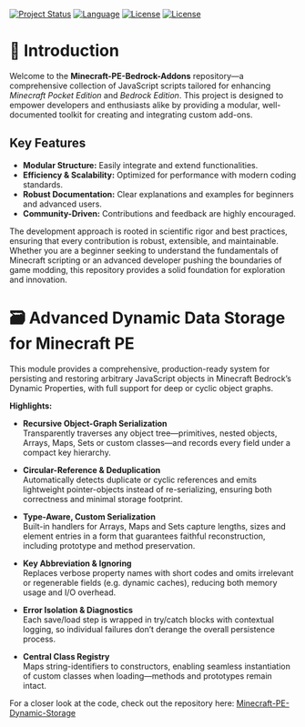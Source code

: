 [![Project Status](https://img.shields.io/badge/Status-Active-brightgreen)](https://github.com/Arius539/Minecraft-PE-Bedrock-Addons)
[![Language](https://img.shields.io/badge/Language-JavaScript-yellow)](https://www.javascript.com/)
[![License](https://img.shields.io/badge/License-Private_Use-red)](#private-license)
[![License](https://img.shields.io/badge/License-No_Commercial_Use-red)](#no-commercial-license)



# 🚀 Introduction

Welcome to the **Minecraft-PE-Bedrock-Addons** repository—a comprehensive collection of JavaScript scripts tailored for enhancing *Minecraft Pocket Edition* and *Bedrock Edition*. This project is designed to empower developers and enthusiasts alike by providing a modular, well-documented toolkit for creating and integrating custom add-ons.

## Key Features

- **Modular Structure:** Easily integrate and extend functionalities.
- **Efficiency & Scalability:** Optimized for performance with modern coding standards.
- **Robust Documentation:** Clear explanations and examples for beginners and advanced users.
- **Community-Driven:** Contributions and feedback are highly encouraged.

The development approach is rooted in scientific rigor and best practices, ensuring that every contribution is robust, extensible, and maintainable. Whether you are a beginner seeking to understand the fundamentals of Minecraft scripting or an advanced developer pushing the boundaries of game modding, this repository provides a solid foundation for exploration and innovation.

# 🗃️ Advanced Dynamic Data Storage for Minecraft PE

This module provides a comprehensive, production-ready system for persisting and restoring arbitrary JavaScript objects in Minecraft Bedrock’s Dynamic Properties, with full support for deep or cyclic object graphs.

**Highlights:**

- **Recursive Object-Graph Serialization**  
  Transparently traverses any object tree—primitives, nested objects, Arrays, Maps, Sets or custom classes—and records every field under a compact key hierarchy.

- **Circular-Reference & Deduplication**  
  Automatically detects duplicate or cyclic references and emits lightweight pointer-objects instead of re-serializing, ensuring both correctness and minimal storage footprint.

- **Type-Aware, Custom Serialization**  
  Built-in handlers for Arrays, Maps and Sets capture lengths, sizes and element entries in a form that guarantees faithful reconstruction, including prototype and method preservation.

- **Key Abbreviation & Ignoring**  
  Replaces verbose property names with short codes and omits irrelevant or regenerable fields (e.g. dynamic caches), reducing both memory usage and I/O overhead.

- **Error Isolation & Diagnostics**  
  Each save/load step is wrapped in try/catch blocks with contextual logging, so individual failures don’t derange the overall persistence process.

- **Central Class Registry**  
  Maps string-identifiers to constructors, enabling seamless instantiation of custom classes when loading—methods and prototypes remain intact.

For a closer look at the code, check out the repository here: [Minecraft-PE-Dynamic-Storage](https://github.com/Arius539/Minecraft-PE-Bedrock-Addons/blob/main/DataStorageSystem.js)
